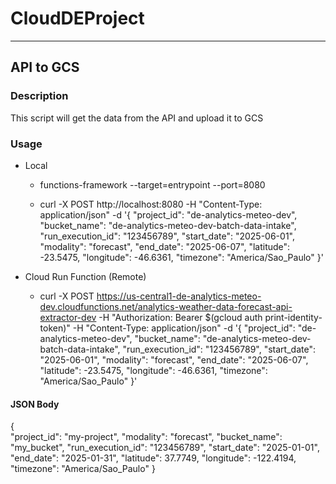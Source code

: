 # CloudDEProject

---

## API to GCS
### Description
This script will get the data from the API and upload it to GCS

### Usage
- Local
    - functions-framework --target=entrypoint --port=8080

    - curl -X POST http://localhost:8080     -H "Content-Type: application/json"     -d '{     "project_id": "de-analytics-meteo-dev",     "bucket_name": "de-analytics-meteo-dev-batch-data-intake",     "run_execution_id": "123456789",     "start_date": "2025-06-01", "modality": "forecast",     "end_date": "2025-06-07",     "latitude": -23.5475,     "longitude": -46.6361,     "timezone": "America/Sao_Paulo" }'

- Cloud Run Function (Remote)
    - curl -X POST https://us-central1-de-analytics-meteo-dev.cloudfunctions.net/analytics-weather-data-forecast-api-extractor-dev -H "Authorization: Bearer $(gcloud auth print-identity-token)" -H "Content-Type: application/json" -d '{     "project_id": "de-analytics-meteo-dev",     "bucket_name": "de-analytics-meteo-dev-batch-data-intake",     "run_execution_id": "123456789",     "start_date": "2025-06-01", "modality": "forecast",     "end_date": "2025-06-07",     "latitude": -23.5475,     "longitude": -46.6361,     "timezone": "America/Sao_Paulo" }'

#### JSON Body
{   
    "project_id": "my-project",
    "modality": "forecast",
    "bucket_name": "my_bucket",
    "run_execution_id": "123456789",
    "start_date": "2025-01-01",
    "end_date": "2025-01-31",
    "latitude": 37.7749,
    "longitude": -122.4194,
    "timezone": "America/Sao_Paulo"
}